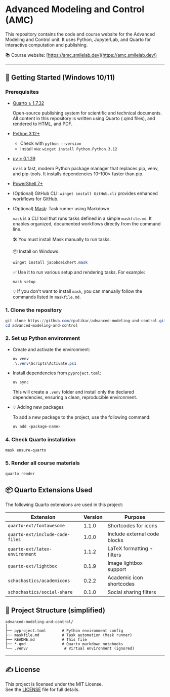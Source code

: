 # Advanced Modeling and Control (AMC)

This repository contains the code and course website for the Advanced Modeling and Control unit.
It uses Python, JupyterLab, and Quarto for interactive computation and publishing.

📚 Course website: [https://amc.smilelab.dev](https://amc.smilelab.dev/)

---

## 🚀 Getting Started (Windows 10/11)

### Prerequisites

- [Quarto ≥ 1.7.32](https://quarto.org/docs/get-started/)

  Open-source publishing system for scientific and technical documents.
  All content in this repository is written using Quarto (.qmd files), and rendered to HTML, and PDF.

- [Python 3.12+](https://www.python.org/downloads/)

  - Check with `python --version`
  - Install via: `winget install Python.Python.3.12`

- [uv ≥ 0.1.39](https://github.com/astral-sh/uv)

  uv is a fast, modern Python package manager that replaces pip, venv, and pip-tools.
  It installs dependencies 10–100× faster than pip.

- [PowerShell 7+](https://learn.microsoft.com/en-us/powershell/)

- (Optional) GitHub CLI: `winget install GitHub.cli` provides enhanced workflows for GitHub.

- (Optional) [Mask](https://github.com/jacobdeichert/mask): Task runner using Markdown

  `mask` is a CLI tool that runs tasks defined in a simple `maskfile.md`.
  It enables organized, documented workflows directly from the command line.

  🛠 You must install Mask manually to run tasks.

  📦 Install on Windows:

  ```powershell
  winget install jacobdeichert.mask
  ```

  ✅ Use it to run various setup and rendering tasks. For example:

  ```powershell
  mask setup
  ```

  💡 If you don't want to install `mask`, you can manually follow the commands listed in `maskfile.md`.

### 1. Clone the repository

```powershell
git clone https://github.com/rputikar/advanced-modeling-and-control.git
cd advanced-modeling-and-control
```

### 2. Set up Python environment

- Create and activate the environment:

  ```powershell
  uv venv
  .\.venv\Scripts\Activate.ps1
  ```

- Install dependencies from `pyproject.toml`:

  ```powershell
  uv sync
  ```

  This will create a `.venv` folder and install only the declared dependencies, ensuring a clean, reproducible environment.

- 💡 Adding new packages

  To add a new package to the project, use the following command:

  ```powershell
  uv add <package-name>
  ```

### 4. Check Quarto installation

```powershell
mask ensure-quarto
```

### 5. Render all course materials

```powershell
quarto render
```

## 📦 Quarto Extensions Used

The following Quarto extensions are used in this project:

| Extension                       | Version | Purpose                      |
| ------------------------------- | ------- | ---------------------------- |
| `quarto-ext/fontawesome`        | 1.1.0   | Shortcodes for icons         |
| `quarto-ext/include-code-files` | 1.0.0   | Include external code blocks |
| `quarto-ext/latex-environment`  | 1.1.2   | LaTeX formatting + filters   |
| `quarto-ext/lightbox`           | 0.1.9   | Image lightbox support       |
| `schochastics/academicons`      | 0.2.2   | Academic icon shortcodes     |
| `schochastics/social-share`     | 0.1.0   | Social sharing filters       |

## 📁 Project Structure (simplified)

```
advanced-modeling-and-control/
│
├── pyproject.toml       # Python environment config
├── maskfile.md          # Task automation (Mask runner)
├── README.md            # This file
├── *.qmd                # Quarto markdown notebooks
└── .venv/                # Virtual environment (ignored)
```

---

## ✍️ License

This project is licensed under the MIT License.  
See the [LICENSE](LICENSE.md) file for full details.
